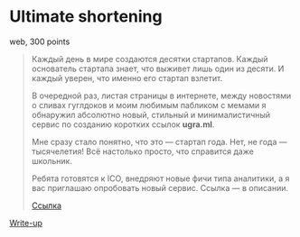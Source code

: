 # Ultimate shortening

web, 300 points

> Каждый день в мире создаются десятки стартапов. Каждый основатель 
> стартапа знает, что выживет лишь один из десяти. И каждый уверен, 
> что именно его стартап взлетит.
> 
> В очередной раз, листая страницы в интернете, между новостями о 
> сливах гуглдоков и моим любимым пабликом с мемами я обнаружил
> абсолютно новый, стильный и минималистичный сервис по созданию
> коротких ссылок **ugra.ml**.
> 
> Мне сразу стало понятно, что это — стартап года. Нет, не года —
> тысячелетия! Всё настолько просто, что справится даже школьник.
> 
> Ребята готовятся к ICO, внедряют новые фичи типа аналитики,
> а я вас приглашаю опробовать новый сервис. Ссылка — в описании.
>
> [Ссылка](https://ugra.ml/)

[Write-up](WRITEUP.md)
